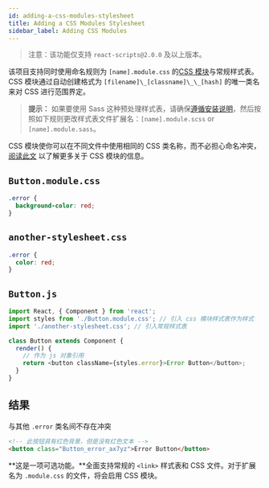 ```yaml
---
id: adding-a-css-modules-stylesheet
title: Adding a CSS Modules Stylesheet
sidebar_label: Adding CSS Modules
---
```


> 注意：该功能仅支持 `react-scripts@2.0.0` 及以上版本。

该项目支持同时使用命名规则为 `[name].module.css` 的[CSS 模块](https://github.com/css-modules/css-modules)与常规样式表。CSS 模块通过自动创建格式为 `[filename]\_[classname]\_\_[hash]` 的唯一类名来对 CSS 进行范围界定。

> **提示：** 如果要使用 Sass 这种预处理样式表，请确保[遵循安装说明](adding-a-sass-stylesheet.md)，然后按照如下规则更改样式表文件扩展名：`[name].module.scss` or `[name].module.sass`。

CSS 模块使你可以在不同文件中使用相同的 CSS 类名称，而不必担心命名冲突，[阅读此文](https://css-tricks.com/css-modules-part-1-need/) 以了解更多关于 CSS 模块的信息。

## `Button.module.css`

```css
.error {
  background-color: red;
}
```

## `another-stylesheet.css`

```css
.error {
  color: red;
}
```

## `Button.js`

```js
import React, { Component } from 'react';
import styles from './Button.module.css'; // 引入 css 模块样式表作为样式
import './another-stylesheet.css'; // 引入常规样式表

class Button extends Component {
  render() {
    // 作为 js 对象引用
    return <button className={styles.error}>Error Button</button>;
  }
}
```

## 结果

与其他 `.error` 类名间不存在冲突

```html
<!-- 此按钮具有红色背景，但是没有红色文本 -->
<button class="Button_error_ax7yz">Error Button</button>
```

**这是一项可选功能。**全面支持常规的 `<link>` 样式表和 CSS 文件。对于扩展名为 `.module.css` 的文件，将会启用 CSS 模块。
